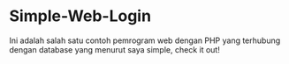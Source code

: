 # Simple-Web-Login
Ini adalah salah satu contoh pemrogram web dengan PHP yang terhubung dengan database yang menurut saya simple, check it out!
